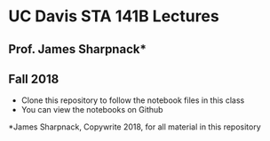 # UC Davis STA 141B Lectures
## Prof. James Sharpnack*
## Fall 2018

- Clone this repository to follow the notebook files in this class
- You can view the notebooks on Github

*James Sharpnack, Copywrite 2018, for all material in this repository
